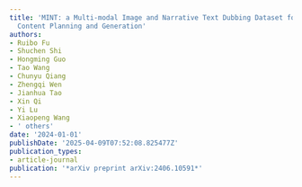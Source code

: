 ```yaml
---
title: 'MINT: a Multi-modal Image and Narrative Text Dubbing Dataset for Foley Audio
  Content Planning and Generation'
authors:
- Ruibo Fu
- Shuchen Shi
- Hongming Guo
- Tao Wang
- Chunyu Qiang
- Zhengqi Wen
- Jianhua Tao
- Xin Qi
- Yi Lu
- Xiaopeng Wang
- ' others'
date: '2024-01-01'
publishDate: '2025-04-09T07:52:08.825477Z'
publication_types:
- article-journal
publication: '*arXiv preprint arXiv:2406.10591*'
---
```

